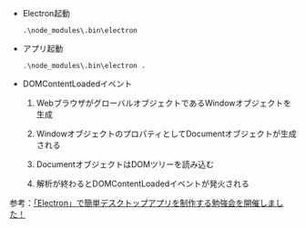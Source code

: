 - Electron起動

  ```
  .\node_modules\.bin\electron
  ```

- アプリ起動

  ```
  .\node_modules\.bin\electron .
  ```



- DOMContentLoadedイベント

  1.  WebブラウザがグローバルオブジェクトであるWindowオブジェクトを生成

  2. WindowオブジェクトのプロパティとしてDocumentオブジェクトが生成される

  3. DocumentオブジェクトはDOMツリーを読み込む

  4. 解析が終わるとDOMContentLoadedイベントが発火される


参考：[「Electron」で簡単デスクトップアプリを制作する勉強会を開催しました！](https://giginc.co.jp/blog/study/1284)

